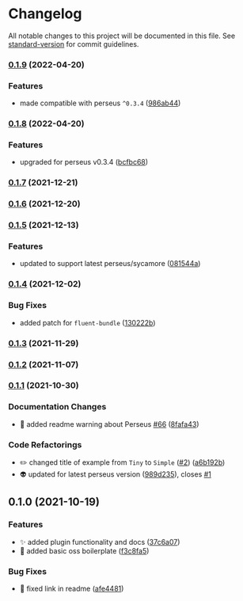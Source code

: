 # Changelog

All notable changes to this project will be documented in this file. See [standard-version](https://github.com/conventional-changelog/standard-version) for commit guidelines.

### [0.1.9](https://github.com/arctic-hen7/perseus-size-opt/compare/v0.1.8...v0.1.9) (2022-04-20)


### Features

* made compatible with perseus `^0.3.4` ([986ab44](https://github.com/arctic-hen7/perseus-size-opt/commit/986ab44c73b43b3c6b6fca2315bf730ca25370fd))

### [0.1.8](https://github.com/arctic-hen7/perseus-size-opt/compare/v0.1.7...v0.1.8) (2022-04-20)


### Features

* upgraded for perseus v0.3.4 ([bcfbc68](https://github.com/arctic-hen7/perseus-size-opt/commit/bcfbc68ace29b7fd15f1ed7ef70dc7930cb65b45))

### [0.1.7](https://github.com/arctic-hen7/perseus-size-opt/compare/v0.1.6...v0.1.7) (2021-12-21)

### [0.1.6](https://github.com/arctic-hen7/perseus-size-opt/compare/v0.1.5...v0.1.6) (2021-12-20)

### [0.1.5](https://github.com/arctic-hen7/perseus-size-opt/compare/v0.1.4...v0.1.5) (2021-12-13)


### Features

* updated to support latest perseus/sycamore ([081544a](https://github.com/arctic-hen7/perseus-size-opt/commit/081544a7a9d7ab4040415847036a9dd3bf3a29e0))

### [0.1.4](https://github.com/arctic-hen7/perseus-size-opt/compare/v0.1.3...v0.1.4) (2021-12-02)


### Bug Fixes

* added patch for `fluent-bundle` ([130222b](https://github.com/arctic-hen7/perseus-size-opt/commit/130222b7596082a79d0973f17b3990e66ddfd4b6))

### [0.1.3](https://github.com/arctic-hen7/perseus-size-opt/compare/v0.1.2...v0.1.3) (2021-11-29)

### [0.1.2](https://github.com/arctic-hen7/perseus-size-opt/compare/v0.1.1...v0.1.2) (2021-11-07)

### [0.1.1](https://github.com/arctic-hen7/perseus-size-opt/compare/v0.1.0...v0.1.1) (2021-10-30)


### Documentation Changes

* 📝 added readme warning about Perseus [#66](https://github.com/arctic-hen7/perseus-size-opt/issues/66) ([8fafa43](https://github.com/arctic-hen7/perseus-size-opt/commit/8fafa43f6931e161f606e01bfcf1be5f703e3fc8))


### Code Refactorings

* ✏️ changed title of example from `Tiny` to `Simple` ([#2](https://github.com/arctic-hen7/perseus-size-opt/issues/2)) ([a6b192b](https://github.com/arctic-hen7/perseus-size-opt/commit/a6b192b0a170908049516186f319e611a03948e6))
* 👽️ updated for latest perseus version ([989d235](https://github.com/arctic-hen7/perseus-size-opt/commit/989d235b21eea45bc8a0273f3a9a248933db7330)), closes [#1](https://github.com/arctic-hen7/perseus-size-opt/issues/1)

## 0.1.0 (2021-10-19)


### Features

* ✨ added plugin functionality and docs ([37c6a07](https://github.com/arctic-hen7/perseus-size-opt/commit/37c6a07242c3787641d36d09bb749d0b8ab5d9f8))
* 🎉 added basic oss boilerplate ([f3c8fa5](https://github.com/arctic-hen7/perseus-size-opt/commit/f3c8fa54255bcaa6b5a55024f45c668623bc116b))


### Bug Fixes

* 📝 fixed link in readme ([afe4481](https://github.com/arctic-hen7/perseus-size-opt/commit/afe448143e9fd6765e3a900fa69a18c45dec733f))
